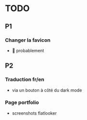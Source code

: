 # TODO

## P1

### Changer la favicon
- :wave: probablement

## P2

### Traduction fr/en
- via un bouton à côté du dark mode

### Page portfolio
  - screenshots flatlooker
